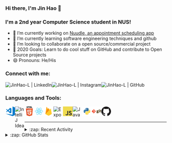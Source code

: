 ### Hi there, I'm Jin Hao 👋

### I'm a 2nd year Computer Science student in NUS!
- 🔭 I’m currently working on [Nuudle, an appointment scheduling app](https://ay2021s1-cs2103t-t12-4.github.io/tp/)
- 🌱 I’m currently learning software engineering techniques and github
- 👯 I’m looking to collaborate on a open source/commercial project
- 🥅 2020 Goals: Learn to do cool stuff on GitHub and contribute to Open Source projects
- 😄 Pronouns: He/His

### Connect with me:
<!-- [<img align="left" alt="<my website>.com" src="https://raw.githubusercontent.com/iconic/open-iconic/master/svg/globe.svg" />][website] -->
[<img align="left" alt="JinHao-L | LinkedIn" src="https://img.shields.io/badge/linkedin-%230077B5.svg?&style=for-the-badge&logo=linkedin&logoColor=white" />][linkedin]
[<img align="left" alt="JinHao-L | Instagram" src="https://img.shields.io/badge/instagram-%23E4405F.svg?&style=for-the-badge&logo=instagram&logoColor=white" />][instagram]
<!-- [<img align="left" alt="JinHao-L | Medium" src="https://img.shields.io/badge/medium-%2312100E.svg?&style=for-the-badge&logo=medium&logoColor=white" />][medium] -->
[<img align="left" alt="JinHao-L | GitHub" src="https://img.shields.io/badge/github-%23100000.svg?&style=for-the-badge&logo=github&logoColor=white" />][github]

<br/>

### Languages and Tools:

[<img align="left" alt="Visual Studio Code" width="30px" src="https://raw.githubusercontent.com/github/explore/80688e429a7d4ef2fca1e82350fe8e3517d3494d/topics/visual-studio-code/visual-studio-code.png" />](https://github.com/topics/visual-studio-code)

[<img align="left" alt="IntelliJ Idea" width="30px" src="https://www.jetbrains.com/idea/img/idea-edu.svg" />](https://github.com/topics/intellij-idea)

[<img align="left" alt="HTML5" width="30px" src="https://raw.githubusercontent.com/github/explore/80688e429a7d4ef2fca1e82350fe8e3517d3494d/topics/html/html.png" />](https://github.com/topics/html5)

<!-- [<img align="left" alt="CSS3" height="32" width="32" src="https://cdn.jsdelivr.net/npm/simple-icons@v3/icons/css3.svg" />](https://github.com/topics/css3) -->

[<img align="left" alt="React Native" width="30px" src="https://raw.githubusercontent.com/github/explore/80688e429a7d4ef2fca1e82350fe8e3517d3494d/topics/react-native/react-native.png" />](https://github.com/topics/react-native)

[<img align="left" alt="Firebase" width="30px" src="https://raw.githubusercontent.com/github/explore/80688e429a7d4ef2fca1e82350fe8e3517d3494d/topics/firebase/firebase.png" />](https://github.com/topics/firebase)

[<img align="left" alt="Expo" width="30px" src="https://cdn.jsdelivr.net/npm/simple-icons@v3/icons/expo.svg" />](https://github.com/topics/expo)

[<img align="left" alt="JavaScript" width="30px" src="https://raw.githubusercontent.com/github/explore/80688e429a7d4ef2fca1e82350fe8e3517d3494d/topics/javascript/javascript.png" />](https://github.com/topics/javascript)

[<img align="left" alt="Java" width="30px" src="https://simpleicons.org/icons/java.svg" />](https://github.com/topics/java)

[<img align="left" alt="Python" width="30px" src="https://raw.githubusercontent.com/github/explore/80688e429a7d4ef2fca1e82350fe8e3517d3494d/topics/python/python.png" />](https://github.com/topics/python)

[<img align="left" alt="Git" width="30px" src="https://raw.githubusercontent.com/github/explore/80688e429a7d4ef2fca1e82350fe8e3517d3494d/topics/git/git.png" />](https://github.com/topics/git)

[<img align="left" alt="GitHub" width="30px" src="https://raw.githubusercontent.com/github/explore/78df643247d429f6cc873026c0622819ad797942/topics/github/github.png" />](https://github.com/topics/github)

<br />
<br />

---
<details>
  <summary>:zap: Recent Activity</summary>
  
  <!--START_SECTION:activity-->
1. ❗️ Opened issue [#1](https://github.com/JinHao-L/pe/issues/1) in [JinHao-L/pe](https://github.com/JinHao-L/pe)
2. 🎉 Merged PR [#209](https://github.com/AY2021S1-CS2103T-T12-4/tp/pull/209) in [AY2021S1-CS2103T-T12-4/tp](https://github.com/AY2021S1-CS2103T-T12-4/tp)
3. 💪 Opened PR [#209](https://github.com/AY2021S1-CS2103T-T12-4/tp/pull/209) in [AY2021S1-CS2103T-T12-4/tp](https://github.com/AY2021S1-CS2103T-T12-4/tp)
4. 🎉 Merged PR [#17](https://github.com/JinHao-L/tp/pull/17) in [JinHao-L/tp](https://github.com/JinHao-L/tp)
5. 💪 Opened PR [#17](https://github.com/JinHao-L/tp/pull/17) in [JinHao-L/tp](https://github.com/JinHao-L/tp)
  <!--END_SECTION:activity-->
</details>
<details>
  <summary>:zap: GitHub Stats</summary>
  
  <img align="left" alt="JinHao-L's Github Stats" src="https://github-readme-stats-git-master.jinhao-l.vercel.app/api?username=jinhao-l&show_icons=true&hide_border=true&theme=buefy" />

  <!-- ![Top Langs](https://github-readme-stats-git-master.jinhao-l.vercel.app/api/top-langs/?username=jinhao-l&count_private=true&layout=compact) -->
</details>

<!-- [website]: <my website> -->
[instagram]: https://www.instagram.com/jin_haooo/
[linkedin]: https://www.linkedin.com/in/jin-hao-l/
[github]: https://github.com/JinHao-L
